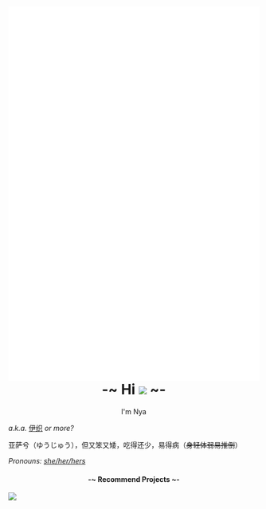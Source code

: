 <div href="#">
  <img align="right" src="github-metrics.svg" />
</div>

<h1 align="center">
    <b size="30px">-~ Hi <img src="https://media.giphy.com/media/mGcNjsfWAjY5AEZNw6/giphy.gif" width="50"> ~-</b>
</h1>

<div align="center">
    I'm Nya
</div>

  <i>a.k.a.</i> [伊织](https://lovelynya.neocities.org/) <i> or more?</i>

亚萨兮（ゆうじゅう），但又笨又矮，吃得还少，易得病（<del>身轻体弱易推倒</del>）

<i> Pronouns: [she/her/hers](https://pronoun.is/she) </i>

<h4 align="center">
    <b size="10px">-~ Recommend Projects ~-</b>
</h4>

[![](https://github-readme-stats.vercel.app/api/pin/?username=Icalingua-plus-plus&repo=Icalingua-plus-plus)](https://github.com/Icalingua-plus-plus/Icalingua-plus-plus)
